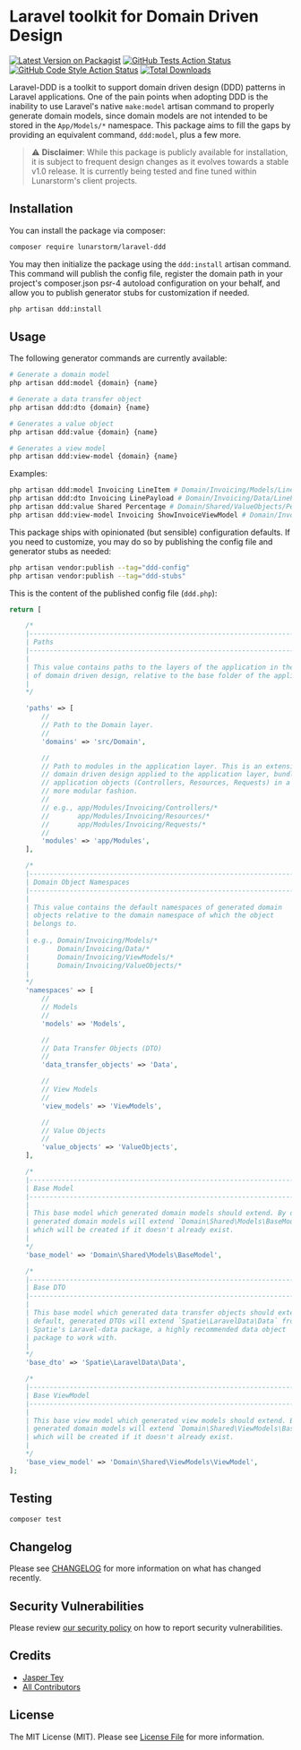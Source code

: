 # Laravel toolkit for Domain Driven Design

[![Latest Version on Packagist](https://img.shields.io/packagist/v/lunarstorm/laravel-ddd.svg?style=flat-square)](https://packagist.org/packages/lunarstorm/laravel-ddd)
[![GitHub Tests Action Status](https://img.shields.io/github/actions/workflow/status/lunarstorm/laravel-ddd/run-tests.yml?branch=main&label=tests&style=flat-square)](https://github.com/lunarstorm/laravel-ddd/actions?query=workflow%3Arun-tests+branch%3Amain)
[![GitHub Code Style Action Status](https://img.shields.io/github/actions/workflow/status/lunarstorm/laravel-ddd/fix-php-code-style-issues.yml?branch=main&label=code%20style&style=flat-square)](https://github.com/lunarstorm/laravel-ddd/actions?query=workflow%3A"Fix+PHP+code+style+issues"+branch%3Amain)
[![Total Downloads](https://img.shields.io/packagist/dt/lunarstorm/laravel-ddd.svg?style=flat-square)](https://packagist.org/packages/lunarstorm/laravel-ddd)

Laravel-DDD is a toolkit to support domain driven design (DDD) patterns in Laravel applications. One of the pain points when adopting DDD is the inability to use Laravel's native `make:model` artisan command to properly generate domain models, since domain models are not intended to be stored in the `App/Models/*` namespace. This package aims to fill the gaps by providing an equivalent command, `ddd:model`, plus a few more.

> :warning: **Disclaimer**: While this package is publicly available for installation, it is subject to frequent design changes as it evolves towards a stable v1.0 release. It is currently being tested and fine tuned within Lunarstorm's client projects.

## Installation

You can install the package via composer:

```bash
composer require lunarstorm/laravel-ddd
```

You may then initialize the package using the `ddd:install` artisan command. This command will publish the config file, register the domain path in your project's composer.json psr-4 autoload configuration on your behalf, and allow you to publish generator stubs for customization if needed.
```bash
php artisan ddd:install
```

## Usage

The following generator commands are currently available:

```bash
# Generate a domain model
php artisan ddd:model {domain} {name}

# Generate a data transfer object
php artisan ddd:dto {domain} {name}

# Generates a value object
php artisan ddd:value {domain} {name}

# Generates a view model
php artisan ddd:view-model {domain} {name}
```
Examples:
```bash
php artisan ddd:model Invoicing LineItem # Domain/Invoicing/Models/LineItem
php artisan ddd:dto Invoicing LinePayload # Domain/Invoicing/Data/LinePayload
php artisan ddd:value Shared Percentage # Domain/Shared/ValueObjects/Percentage
php artisan ddd:view-model Invoicing ShowInvoiceViewModel # Domain/Invoicing/ViewModels/ShowInvoiceViewModel
```

This package ships with opinionated (but sensible) configuration defaults. If you need to customize, you may do so by publishing the config file and generator stubs as needed:

```bash
php artisan vendor:publish --tag="ddd-config"
php artisan vendor:publish --tag="ddd-stubs"
```

This is the content of the published config file (`ddd.php`):

```php
return [

    /*
    |--------------------------------------------------------------------------
    | Paths
    |--------------------------------------------------------------------------
    |
    | This value contains paths to the layers of the application in the context
    | of domain driven design, relative to the base folder of the application.
    |
    */

    'paths' => [
        //
        // Path to the Domain layer.
        //
        'domains' => 'src/Domain',

        //
        // Path to modules in the application layer. This is an extension of
        // domain driven design applied to the application layer, bundling
        // application objects (Controllers, Resources, Requests) in a
        // more modular fashion.
        //
        // e.g., app/Modules/Invoicing/Controllers/*
        //       app/Modules/Invoicing/Resources/*
        //       app/Modules/Invoicing/Requests/*
        //
        'modules' => 'app/Modules',
    ],

    /*
    |--------------------------------------------------------------------------
    | Domain Object Namespaces
    |--------------------------------------------------------------------------
    |
    | This value contains the default namespaces of generated domain
    | objects relative to the domain namespace of which the object
    | belongs to.
    |
    | e.g., Domain/Invoicing/Models/*
    |       Domain/Invoicing/Data/*
    |       Domain/Invoicing/ViewModels/*
    |       Domain/Invoicing/ValueObjects/*
    |
    */
    'namespaces' => [
        //
        // Models
        //
        'models' => 'Models',

        //
        // Data Transfer Objects (DTO)
        //
        'data_transfer_objects' => 'Data',

        //
        // View Models
        //
        'view_models' => 'ViewModels',

        //
        // Value Objects
        //
        'value_objects' => 'ValueObjects',
    ],

    /*
    |--------------------------------------------------------------------------
    | Base Model
    |--------------------------------------------------------------------------
    |
    | This base model which generated domain models should extend. By default,
    | generated domain models will extend `Domain\Shared\Models\BaseModel`,
    | which will be created if it doesn't already exist.
    |
    */
    'base_model' => 'Domain\Shared\Models\BaseModel',

    /*
    |--------------------------------------------------------------------------
    | Base DTO
    |--------------------------------------------------------------------------
    |
    | This base model which generated data transfer objects should extend. By
    | default, generated DTOs will extend `Spatie\LaravelData\Data` from
    | Spatie's Laravel-data package, a highly recommended data object
    | package to work with.
    |
    */
    'base_dto' => 'Spatie\LaravelData\Data',

    /*
    |--------------------------------------------------------------------------
    | Base ViewModel
    |--------------------------------------------------------------------------
    |
    | This base view model which generated view models should extend. By default,
    | generated domain models will extend `Domain\Shared\ViewModels\BaseViewModel`,
    | which will be created if it doesn't already exist.
    |
    */
    'base_view_model' => 'Domain\Shared\ViewModels\ViewModel',
];
```

## Testing

```bash
composer test
```

## Changelog

Please see [CHANGELOG](CHANGELOG.md) for more information on what has changed recently.

## Security Vulnerabilities

Please review [our security policy](../../security/policy) on how to report security vulnerabilities.

## Credits

- [Jasper Tey](https://github.com/JasperTey)
- [All Contributors](../../contributors)

## License

The MIT License (MIT). Please see [License File](LICENSE.md) for more information.
